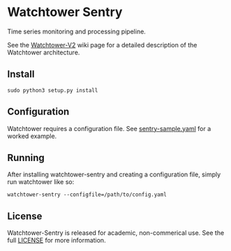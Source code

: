 Watchtower Sentry
=================

Time series monitoring and processing pipeline.

See the
[Watchtower-V2](https://github.com/CAIDA/watchtower-sentry/wiki/Watchtower-V2)
wiki page for a detailed description of the Watchtower architecture.

## Install

```
sudo python3 setup.py install
```

## Configuration

Watchtower requires a configuration file. See
[sentry-sample.yaml](/sentry-sample.yaml) for a worked example.

## Running

After installing watchtower-sentry and creating a configuration file, simply
run watchtower like so:
```
watchtower-sentry --configfile=/path/to/config.yaml
```

## License

Watchtower-Sentry is released for academic, non-commerical use. See the full
[LICENSE](/LICENSE) for more information.
